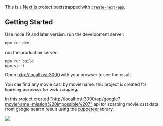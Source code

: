 This is a [Next.js](https://nextjs.org/) project bootstrapped with [`create-next-app`](https://github.com/vercel/next.js/tree/canary/packages/create-next-app).

## Getting Started
Use node 19 and later version.
run the development server:

```bash
npm run dev
```

run the production server:

```bash
npm run build
npm start
```

Open [http://localhost:3000](http://localhost:3000) with your browser to see the result.

You can find any movie cast by movie name. this project is created for learning purposes for web scraping.

In this project created ["http://localhost:3000/api/google?movieName=mission%20impossible%207"](http://localhost:3000/api/google?movieName=mission%20impossible%207) api for scarping movie cast data from google search result using the [puppeteer](https://pptr.dev/) library.

![](ui.gif)
